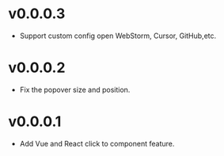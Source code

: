 # v0.0.0.3

- Support custom config open WebStorm, Cursor, GitHub,etc.

# v0.0.0.2

- Fix the popover size and position.

# v0.0.0.1

- Add Vue and React click to component feature.
